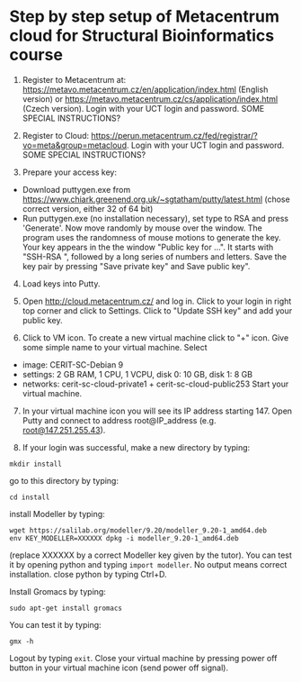 # Step by step setup of Metacentrum cloud for Structural Bioinformatics course

1. Register to Metacentrum at:
https://metavo.metacentrum.cz/en/application/index.html (English version) or
https://metavo.metacentrum.cz/cs/application/index.html (Czech version).
Login with your UCT login and password. SOME SPECIAL INSTRUCTIONS?

2. Register to Cloud:
https://perun.metacentrum.cz/fed/registrar/?vo=meta&group=metacloud.
Login with your UCT login and password. SOME SPECIAL INSTRUCTIONS?

3. Prepare your access key:
- Download puttygen.exe from https://www.chiark.greenend.org.uk/~sgtatham/putty/latest.html (chose correct version, either 32 of 64 bit)
- Run puttygen.exe (no installation necessary), set type to RSA and press 'Generate'. Now move randomly by mouse over the window. The program uses the randomness of mouse motions to generate the key. Your key appears in the the window "Public key for ...". It starts with "SSH-RSA ", followed by a long series of numbers and letters. Save the key pair by pressing "Save private key" and Save public key".

4. Load keys into Putty.

5. Open http://cloud.metacentrum.cz/ and log in. Click to your login in right top corner and click to Settings. Click to "Update SSH key" and add your public key.

6. Click to VM icon. To create a new virtual machine click to "+" icon. Give some simple name to your virtual machine. Select
- image: CERIT-SC-Debian 9
- settings: 2 GB RAM, 1 CPU, 1 VCPU, disk 0: 10 GB, disk 1: 8 GB
- networks: cerit-sc-cloud-private1 + cerit-sc-cloud-public253
Start your virtual machine.

7. In your virtual machine icon you will see its IP address starting 147. Open Putty and connect to address root@IP_address (e.g. root@147.251.255.43).

8. If your login was successful, make a new directory by typing:
```
mkdir install
```
go to this directory by typing:
```
cd install
```
install Modeller by typing:
```
wget https://salilab.org/modeller/9.20/modeller_9.20-1_amd64.deb
env KEY_MODELLER=XXXXXX dpkg -i modeller_9.20-1_amd64.deb 
```
(replace XXXXXX by a correct Modeller key given by the tutor). You can test it by opening python and typing `import modeller`. No output means correct installation. close python by typing Ctrl+D.

Install Gromacs by typing:
```
sudo apt-get install gromacs
```
You can test it by typing:
```
gmx -h
```

Logout by typing `exit`. Close your virtual machine by pressing power off button in your virtual machine icon (send power off signal).



